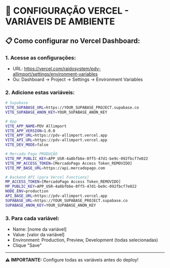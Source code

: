 # 🚀 CONFIGURAÇÃO VERCEL - VARIÁVEIS DE AMBIENTE

## 📋 **Como configurar no Vercel Dashboard:**

### 1. **Acesse as configurações:**
   - URL: https://vercel.com/raidosystem/pdv-allimport/settings/environment-variables
   - Ou: Dashboard → Project → Settings → Environment Variables

### 2. **Adicione estas variáveis:**

```bash
# Supabase
VITE_SUPABASE_URL=https://YOUR_SUPABASE_PROJECT.supabase.co
VITE_SUPABASE_ANON_KEY=YOUR_SUPABASE_ANON_KEY

# App
VITE_APP_NAME=PDV Allimport
VITE_APP_VERSION=1.0.0
VITE_APP_URL=https://pdv-allimport.vercel.app
VITE_API_URL=https://pdv-allimport.vercel.app
VITE_DEV_MODE=false

# Mercado Pago PRODUÇÃO
VITE_MP_PUBLIC_KEY=APP_USR-4a8bfb6e-0ff5-47d1-be9c-092fbcf7e022
VITE_MP_ACCESS_TOKEN=[MercadoPago Access Token_REMOVIDO]
VITE_MP_BASE_URL=https://api.mercadopago.com

# Backend API (para Vercel Functions)
MP_ACCESS_TOKEN=[MercadoPago Access Token_REMOVIDO]
MP_PUBLIC_KEY=APP_USR-4a8bfb6e-0ff5-47d1-be9c-092fbcf7e022
NODE_ENV=production
API_BASE_URL=https://pdv-allimport.vercel.app
SUPABASE_URL=https://YOUR_SUPABASE_PROJECT.supabase.co
SUPABASE_ANON_KEY=YOUR_SUPABASE_ANON_KEY
```

### 3. **Para cada variável:**
   - Name: [nome da variável]
   - Value: [valor da variável]
   - Environment: Production, Preview, Development (todas selecionadas)
   - Clique "Save"

---
**⚠️ IMPORTANTE:** Configure todas as variáveis antes do deploy!
